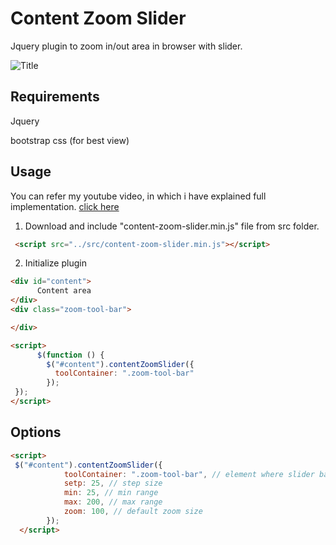 
# Content Zoom Slider

Jquery plugin to zoom in/out area in browser with slider. 

![](/example/content-zoom-slider-demo.gif?raw=true "Title")

## Requirements
Jquery

bootstrap css (for best view)

## Usage

You can refer my youtube video, in which i have explained full implementation. [click here](https://www.youtube.com/embed/C6DM_xQ7BsY)


1. Download and include "content-zoom-slider.min.js" file from src folder.
```html
 <script src="../src/content-zoom-slider.min.js"></script>
```
2. Initialize plugin
```html
<div id="content">
      Content area
</div>
<div class="zoom-tool-bar">

</div>

<script>
      $(function () {
        $("#content").contentZoomSlider({
          toolContainer: ".zoom-tool-bar"
        });
 });
</script>
```
## Options
``` html
<script>
 $("#content").contentZoomSlider({
            toolContainer: ".zoom-tool-bar", // element where slider bar will show
            setp: 25, // step size
            min: 25, // min range
            max: 200, // max range
            zoom: 100, // default zoom size
        });
  </script>
```

